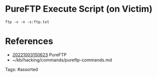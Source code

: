 # PureFTP Execute Script (on Victim)

```
ftp -v -n -s:ftp.txt
```

# References
- [20221003150623](/zet/20221003150623/) PureFTP
- ~/kb/hacking/commands/pureftp-commands.md

Tags:
    #assorted

